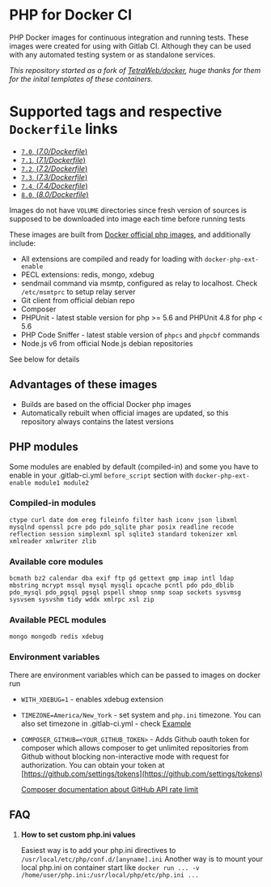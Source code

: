 # PHP for Docker CI

PHP Docker images for continuous integration and running tests. These images were created for using with Gitlab CI.
Although they can be used with any automated testing system or as standalone services.

_This repository started as a fork of [TetraWeb/docker](https://github.com/TetraWeb/docker), huge thanks for them for the inital templates of these containers._

# Supported tags and respective `Dockerfile` links

- [`7.0`, (*7.0/Dockerfile*)](https://github.com/stayallive/php-docker/blob/master/7.0/Dockerfile)
- [`7.1`, (*7.1/Dockerfile*)](https://github.com/stayallive/php-docker/blob/master/7.1/Dockerfile)
- [`7.2`, (*7.2/Dockerfile*)](https://github.com/stayallive/php-docker/blob/master/7.2/Dockerfile)
- [`7.3`, (*7.3/Dockerfile*)](https://github.com/stayallive/php-docker/blob/master/7.3/Dockerfile)
- [`7.4`, (*7.4/Dockerfile*)](https://github.com/stayallive/php-docker/blob/master/7.4/Dockerfile)
- [`8.0`, (*8.0/Dockerfile*)](https://github.com/stayallive/php-docker/blob/master/8.0/Dockerfile)

Images do not have `VOLUME` directories since fresh version of sources is supposed to be downloaded into image each time before running tests

These images are built from [Docker official php images](https://registry.hub.docker.com/_/php/), and additionally include:

- All extensions are compiled and ready for loading with `docker-php-ext-enable`
- PECL extensions: redis, mongo, xdebug
- sendmail command via msmtp, configured as relay to localhost. Check `/etc/msmtprc` to setup relay server
- Git client from official debian repo
- Composer
- PHPUnit - latest stable version for php >= 5.6 and PHPUnit 4.8 for php < 5.6
- PHP Code Sniffer - latest stable version of `phpcs` and `phpcbf` commands
- Node.js v6 from official Node.js debian repositories

See below for details

## Advantages of these images

 - Builds are based on the official Docker php images
 - Automatically rebuilt when official images are updated, so this repository always contains the latest versions

## PHP modules

Some modules are enabled by default (compiled-in) and some you have to enable in your .gitlab-ci.yml `before_script` section with `docker-php-ext-enable module1 module2`

### Compiled-in modules

```
ctype curl date dom ereg fileinfo filter hash iconv json libxml mysqlnd openssl pcre pdo pdo_sqlite phar posix readline recode reflection session simplexml spl sqlite3 standard tokenizer xml xmlreader xmlwriter zlib
```

### Available core modules

```
bcmath bz2 calendar dba exif ftp gd gettext gmp imap intl ldap mbstring mcrypt mssql mysql mysqli opcache pcntl pdo pdo_dblib pdo_mysql pdo_pgsql pgsql pspell shmop snmp soap sockets sysvmsg sysvsem sysvshm tidy wddx xmlrpc xsl zip
```

### Available PECL modules

```
mongo mongodb redis xdebug
```

### Environment variables

There are environment variables which can be passed to images on docker run

- `WITH_XDEBUG=1` - enables xdebug extension
- `TIMEZONE=America/New_York` - set system and `php.ini` timezone. You can also set timezone in .gitlab-ci.yml - check [Example](https://github.com/TetraWeb/docker/blob/master/examples/purephp/.gitlab-ci.yml)
- `COMPOSER_GITHUB=<YOUR_GITHUB_TOKEN>` - Adds Github oauth token for composer which allows composer to get unlimited repositories from Github without blocking non-interactive mode with request for authorization. You can obtain your token at [https://github.com/settings/tokens](https://github.com/settings/tokens)

    [Composer documentation about GitHub API rate limit](https://getcomposer.org/doc/articles/troubleshooting.md#api-rate-limit-and-oauth-tokens)

## FAQ

1. **How to set custom php.ini values**

   Easiest way is to add your php.ini directives to `/usr/local/etc/php/conf.d/[anyname].ini`
   Another way is to mount your local php.ini on container start like `docker run ... -v /home/user/php.ini:/usr/local/php/etc/php.ini ...`
